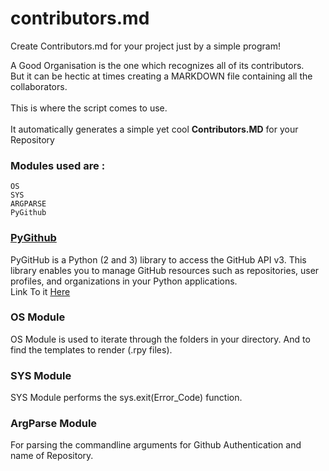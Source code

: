 # contributors.md
Create Contributors.md for your project just by a simple program!

A Good Organisation is the one which recognizes all of its contributors.<br>But it can
be hectic at times creating a MARKDOWN file containing
all the collaborators.<br><br>
This is where the script comes to use.<br><br>
It automatically generates a simple yet cool
<strong>Contributors.MD</strong> for your Repository

### Modules used are :
    OS
    SYS
    ARGPARSE
    PyGithub
    
### [PyGithub](https://github.com/PyGithub/PyGithub) 
  PyGitHub is a Python (2 and 3) library to access the GitHub API v3. This library enables you to manage GitHub resources such as repositories, user profiles, and organizations in your Python applications.
  <br>Link To it [Here](https://github.com/PyGithub/PyGithub)

### OS Module
  OS Module is used to iterate through the folders in your directory. And to find the templates to render (.rpy files).
 
### SYS Module
  SYS Module performs the sys.exit(Error_Code) function.

### ArgParse Module
  For parsing the commandline arguments for Github Authentication and name of Repository.
